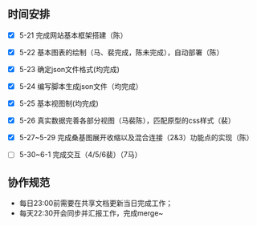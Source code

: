 ## 时间安排

- [x] 5-21 完成网站基本框架搭建（陈）
- [x] 5-22 基本图表的绘制（马、裴完成，陈未完成），自动部署（陈）
- [x] 5-23 确定json文件格式(均完成)
- [x] 5-24 编写脚本生成json文件（均完成）
- [x] 5-25 基本视图制(均完成)
- [x] 5-26 真实数据完善各部分视图（马裴陈），匹配原型的css样式（裴）
- [x] 5-27~5-29 完成桑基图展开收缩以及混合连接（2&3）功能点的实现（陈）
- [ ] 5-30~6-1 完成交互（4/5/6裴）（7马）


## 协作规范

- 每日23:00前需要在共享文档更新当日完成工作；
- 每天22:30开会同步并汇报工作，完成merge~